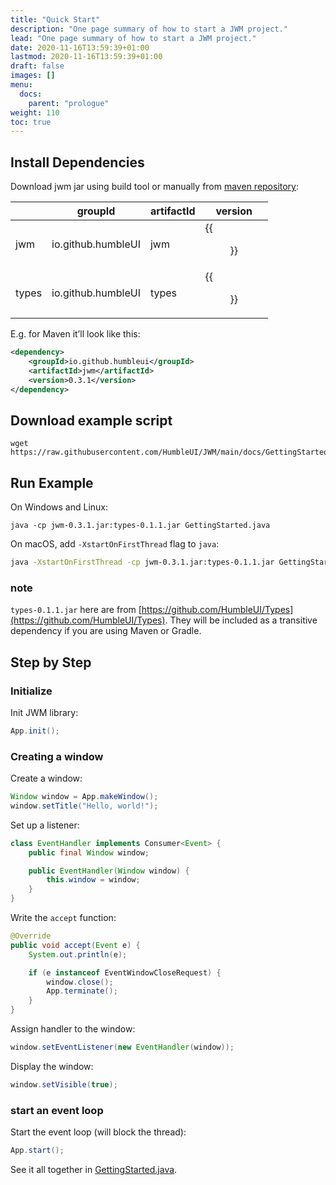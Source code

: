 ```yaml
---
title: "Quick Start"
description: "One page summary of how to start a JWM project."
lead: "One page summary of how to start a JWM project."
date: 2020-11-16T13:59:39+01:00
lastmod: 2020-11-16T13:59:39+01:00
draft: false
images: []
menu:
  docs:
    parent: "prologue"
weight: 110
toc: true
---
```


## Install Dependencies

Download jwm jar using build tool or manually from [maven repository](https://mvnrepository.com/artifact/io.github.humbleui.jwm):

||groupId|artifactId|version| 
|---|---|---|---|
|jwm|io.github.humbleUI|jwm|{{<figure src="https://img.shields.io/maven-central/v/io.github.humbleui/jwm" >}} |
|types|io.github.humbleUI|types|{{<figure src="https://img.shields.io/maven-central/v/io.github.humbleui/types" >}}|



E.g. for Maven it’ll look like this:

```xml
<dependency>
    <groupId>io.github.humbleui</groupId>
    <artifactId>jwm</artifactId>
    <version>0.3.1</version>
</dependency>
```


## Download example script

```
wget https://raw.githubusercontent.com/HumbleUI/JWM/main/docs/GettingStarted.java
```

## Run Example

On Windows and Linux:

```
java -cp jwm-0.3.1.jar:types-0.1.1.jar GettingStarted.java
```

On macOS, add `-XstartOnFirstThread` flag to `java`:

```sh
java -XstartOnFirstThread -cp jwm-0.3.1.jar:types-0.1.1.jar GettingStarted.java
```

### note

`types-0.1.1.jar` here are from [https://github.com/HumbleUI/Types](https://github.com/HumbleUI/Types). They will be included as a transitive dependency if you are using Maven or Gradle.


## Step by Step

### Initialize

Init JWM library:

```java
App.init();
```

### Creating a window

Create a window:

```java
Window window = App.makeWindow();
window.setTitle("Hello, world!");
```

Set up a listener:

```java
class EventHandler implements Consumer<Event> {
    public final Window window;

    public EventHandler(Window window) {
        this.window = window;
    }
}
```

Write the `accept` function:

```java
@Override
public void accept(Event e) {
    System.out.println(e);

    if (e instanceof EventWindowCloseRequest) {
        window.close();
        App.terminate();
    }
}
```

Assign handler to the window:

```java
window.setEventListener(new EventHandler(window));
```

Display the window:

```java
window.setVisible(true);
```
### start an event loop
Start the event loop (will block the thread):

```java
App.start();
```

See it all together in [GettingStarted.java](GettingStarted.java).



